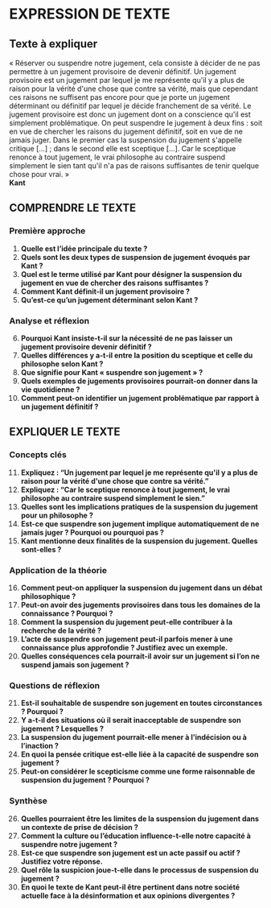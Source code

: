 # EXPRESSION DE TEXTE

## Texte à expliquer
« Réserver ou suspendre notre jugement, cela consiste à décider de ne pas permettre à un jugement provisoire de devenir définitif. Un jugement provisoire est un jugement par lequel je me représente qu'il y a plus de raison pour la vérité d'une chose que contre sa vérité, mais que cependant ces raisons ne suffisent pas encore pour que je porte un jugement déterminant ou définitif par lequel je décide franchement de sa vérité. Le jugement provisoire est donc un jugement dont on a conscience qu'il est simplement problématique. On peut suspendre le jugement à deux fins : soit en vue de chercher les raisons du jugement définitif, soit en vue de ne jamais juger. Dans le premier cas la suspension du jugement s'appelle critique […] ; dans le second elle est sceptique […]. Car le sceptique renonce à tout jugement, le vrai philosophe au contraire suspend simplement le sien tant qu'il n'a pas de raisons suffisantes de tenir quelque chose pour vrai. »  
**Kant**

## COMPRENDRE LE TEXTE

### Première approche

1. **Quelle est l’idée principale du texte ?**  
2. **Quels sont les deux types de suspension de jugement évoqués par Kant ?**  
3. **Quel est le terme utilisé par Kant pour désigner la suspension du jugement en vue de chercher des raisons suffisantes ?**  
4. **Comment Kant définit-il un jugement provisoire ?**  
5. **Qu’est-ce qu’un jugement déterminant selon Kant ?**  

### Analyse et réflexion

6. **Pourquoi Kant insiste-t-il sur la nécessité de ne pas laisser un jugement provisoire devenir définitif ?**  
7. **Quelles différences y a-t-il entre la position du sceptique et celle du philosophe selon Kant ?**  
8. **Que signifie pour Kant « suspendre son jugement » ?**  
9. **Quels exemples de jugements provisoires pourrait-on donner dans la vie quotidienne ?**  
10. **Comment peut-on identifier un jugement problématique par rapport à un jugement définitif ?**  

## EXPLIQUER LE TEXTE

### Concepts clés

11. **Expliquez : “Un jugement par lequel je me représente qu'il y a plus de raison pour la vérité d'une chose que contre sa vérité.”**  
12. **Expliquez : “Car le sceptique renonce à tout jugement, le vrai philosophe au contraire suspend simplement le sien.”**  
13. **Quelles sont les implications pratiques de la suspension du jugement pour un philosophe ?**  
14. **Est-ce que suspendre son jugement implique automatiquement de ne jamais juger ? Pourquoi ou pourquoi pas ?**  
15. **Kant mentionne deux finalités de la suspension du jugement. Quelles sont-elles ?**  

### Application de la théorie

16. **Comment peut-on appliquer la suspension du jugement dans un débat philosophique ?**  
17. **Peut-on avoir des jugements provisoires dans tous les domaines de la connaissance ? Pourquoi ?**  
18. **Comment la suspension du jugement peut-elle contribuer à la recherche de la vérité ?**  
19. **L’acte de suspendre son jugement peut-il parfois mener à une connaissance plus approfondie ? Justifiez avec un exemple.**  
20. **Quelles conséquences cela pourrait-il avoir sur un jugement si l’on ne suspend jamais son jugement ?**  

### Questions de réflexion

21. **Est-il souhaitable de suspendre son jugement en toutes circonstances ? Pourquoi ?**  
22. **Y a-t-il des situations où il serait inacceptable de suspendre son jugement ? Lesquelles ?**  
23. **La suspension du jugement pourrait-elle mener à l’indécision ou à l’inaction ?**  
24. **En quoi la pensée critique est-elle liée à la capacité de suspendre son jugement ?**  
25. **Peut-on considérer le scepticisme comme une forme raisonnable de suspension du jugement ? Pourquoi ?**  

### Synthèse

26. **Quelles pourraient être les limites de la suspension du jugement dans un contexte de prise de décision ?**  
27. **Comment la culture ou l’éducation influence-t-elle notre capacité à suspendre notre jugement ?**  
28. **Est-ce que suspendre son jugement est un acte passif ou actif ? Justifiez votre réponse.**  
29. **Quel rôle la suspicion joue-t-elle dans le processus de suspension du jugement ?**  
30. **En quoi le texte de Kant peut-il être pertinent dans notre société actuelle face à la désinformation et aux opinions divergentes ?**  